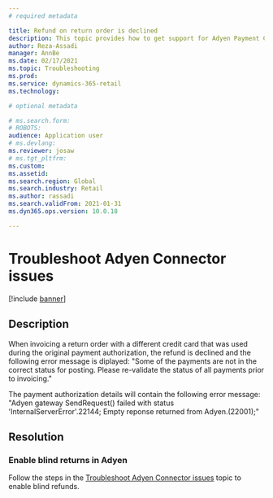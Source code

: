 ```yaml
---
# required metadata

title: Refund on return order is declined
description: This topic provides how to get support for Adyen Payment Connector issues. 
author: Reza-Assadi
manager: AnnBe
ms.date: 02/17/2021
ms.topic: Troubleshooting
ms.prod: 
ms.service: dynamics-365-retail
ms.technology: 

# optional metadata

# ms.search.form: 
# ROBOTS: 
audience: Application user
# ms.devlang: 
ms.reviewer: josaw
# ms.tgt_pltfrm: 
ms.custom: 
ms.assetid: 
ms.search.region: Global
ms.search.industry: Retail
ms.author: rassadi
ms.search.validFrom: 2021-01-31
ms.dyn365.ops.version: 10.0.18

---
```


# Troubleshoot Adyen Connector issues

[!include [banner](../../includes/banner.md)]

## Description
When invoicing a return order with a different credit card that was used during the original payment authorization, the refund is declined and the following error message is diplayed: "Some of the payments are not in the correct status for posting. Please re-validate the status of all payments prior to invoicing."

The payment authorization details will contain the following error message: "Adyen gateway SendRequest() failed with status 'InternalServerError'.22144; Empty reponse returned from Adyen.(22001);"

## Resolution

### Enable blind returns in Adyen
Follow the steps in the [Troubleshoot Adyen Connector issues](adyen-support.md) topic to enable blind refunds.


